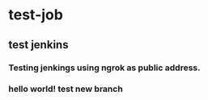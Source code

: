 # test-job
## test jenkins
### Testing jenkings using ngrok as public address.
### hello world! test new branch

